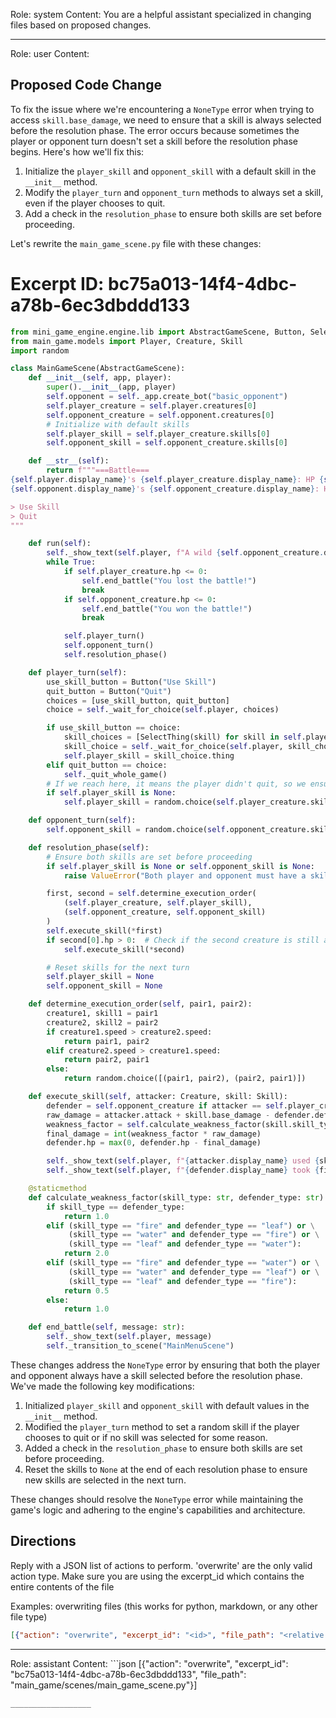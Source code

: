 Role: system
Content: You are a helpful assistant specialized in changing files based on proposed changes.
__________________
Role: user
Content: 
## Proposed Code Change
To fix the issue where we're encountering a `NoneType` error when trying to access `skill.base_damage`, we need to ensure that a skill is always selected before the resolution phase. The error occurs because sometimes the player or opponent turn doesn't set a skill before the resolution phase begins. Here's how we'll fix this:

1. Initialize the `player_skill` and `opponent_skill` with a default skill in the `__init__` method.
2. Modify the `player_turn` and `opponent_turn` methods to always set a skill, even if the player chooses to quit.
3. Add a check in the `resolution_phase` to ensure both skills are set before proceeding.

Let's rewrite the `main_game_scene.py` file with these changes:

# Excerpt ID: bc75a013-14f4-4dbc-a78b-6ec3dbddd133
```python main_game/scenes/main_game_scene.py
from mini_game_engine.engine.lib import AbstractGameScene, Button, SelectThing
from main_game.models import Player, Creature, Skill
import random

class MainGameScene(AbstractGameScene):
    def __init__(self, app, player):
        super().__init__(app, player)
        self.opponent = self._app.create_bot("basic_opponent")
        self.player_creature = self.player.creatures[0]
        self.opponent_creature = self.opponent.creatures[0]
        # Initialize with default skills
        self.player_skill = self.player_creature.skills[0]
        self.opponent_skill = self.opponent_creature.skills[0]

    def __str__(self):
        return f"""===Battle===
{self.player.display_name}'s {self.player_creature.display_name}: HP {self.player_creature.hp}/{self.player_creature.max_hp}
{self.opponent.display_name}'s {self.opponent_creature.display_name}: HP {self.opponent_creature.hp}/{self.opponent_creature.max_hp}

> Use Skill
> Quit
"""

    def run(self):
        self._show_text(self.player, f"A wild {self.opponent_creature.display_name} appeared!")
        while True:
            if self.player_creature.hp <= 0:
                self.end_battle("You lost the battle!")
                break
            if self.opponent_creature.hp <= 0:
                self.end_battle("You won the battle!")
                break

            self.player_turn()
            self.opponent_turn()
            self.resolution_phase()

    def player_turn(self):
        use_skill_button = Button("Use Skill")
        quit_button = Button("Quit")
        choices = [use_skill_button, quit_button]
        choice = self._wait_for_choice(self.player, choices)

        if use_skill_button == choice:
            skill_choices = [SelectThing(skill) for skill in self.player_creature.skills]
            skill_choice = self._wait_for_choice(self.player, skill_choices)
            self.player_skill = skill_choice.thing
        elif quit_button == choice:
            self._quit_whole_game()
        # If we reach here, it means the player didn't quit, so we ensure a skill is set
        if self.player_skill is None:
            self.player_skill = random.choice(self.player_creature.skills)

    def opponent_turn(self):
        self.opponent_skill = random.choice(self.opponent_creature.skills)

    def resolution_phase(self):
        # Ensure both skills are set before proceeding
        if self.player_skill is None or self.opponent_skill is None:
            raise ValueError("Both player and opponent must have a skill selected before resolution phase")

        first, second = self.determine_execution_order(
            (self.player_creature, self.player_skill),
            (self.opponent_creature, self.opponent_skill)
        )
        self.execute_skill(*first)
        if second[0].hp > 0:  # Check if the second creature is still alive
            self.execute_skill(*second)

        # Reset skills for the next turn
        self.player_skill = None
        self.opponent_skill = None

    def determine_execution_order(self, pair1, pair2):
        creature1, skill1 = pair1
        creature2, skill2 = pair2
        if creature1.speed > creature2.speed:
            return pair1, pair2
        elif creature2.speed > creature1.speed:
            return pair2, pair1
        else:
            return random.choice([(pair1, pair2), (pair2, pair1)])

    def execute_skill(self, attacker: Creature, skill: Skill):
        defender = self.opponent_creature if attacker == self.player_creature else self.player_creature
        raw_damage = attacker.attack + skill.base_damage - defender.defense
        weakness_factor = self.calculate_weakness_factor(skill.skill_type, defender.creature_type)
        final_damage = int(weakness_factor * raw_damage)
        defender.hp = max(0, defender.hp - final_damage)

        self._show_text(self.player, f"{attacker.display_name} used {skill.display_name}!")
        self._show_text(self.player, f"{defender.display_name} took {final_damage} damage!")

    @staticmethod
    def calculate_weakness_factor(skill_type: str, defender_type: str) -> float:
        if skill_type == defender_type:
            return 1.0
        elif (skill_type == "fire" and defender_type == "leaf") or \
             (skill_type == "water" and defender_type == "fire") or \
             (skill_type == "leaf" and defender_type == "water"):
            return 2.0
        elif (skill_type == "fire" and defender_type == "water") or \
             (skill_type == "water" and defender_type == "leaf") or \
             (skill_type == "leaf" and defender_type == "fire"):
            return 0.5
        else:
            return 1.0

    def end_battle(self, message: str):
        self._show_text(self.player, message)
        self._transition_to_scene("MainMenuScene")
```

These changes address the `NoneType` error by ensuring that both the player and opponent always have a skill selected before the resolution phase. We've made the following key modifications:

1. Initialized `player_skill` and `opponent_skill` with default values in the `__init__` method.
2. Modified the `player_turn` method to set a random skill if the player chooses to quit or if no skill was selected for some reason.
3. Added a check in the `resolution_phase` to ensure both skills are set before proceeding.
4. Reset the skills to `None` at the end of each resolution phase to ensure new skills are selected in the next turn.

These changes should resolve the `NoneType` error while maintaining the game's logic and adhering to the engine's capabilities and architecture.

## Directions
Reply with a JSON list of actions to perform. 'overwrite' are the only valid action type. 
Make sure you are using the excerpt_id which contains the entire contents of the file

Examples:
overwriting files (this works for python, markdown, or any other file type)
```json output_example1
[{"action": "overwrite", "excerpt_id": "<id>", "file_path": "<relative file path>"}]
```

__________________
Role: assistant
Content: ```json
[{"action": "overwrite", "excerpt_id": "bc75a013-14f4-4dbc-a78b-6ec3dbddd133", "file_path": "main_game/scenes/main_game_scene.py"}]
```
__________________
